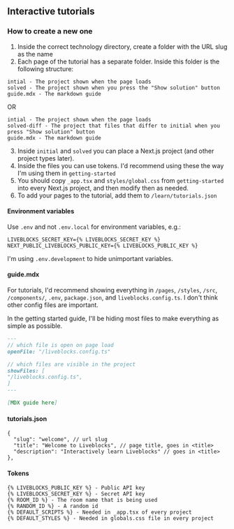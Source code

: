 ## Interactive tutorials

### How to create a new one
1. Inside the correct technology directory, create a folder with the URL slug as the name
2. Each page of the tutorial has a separate folder. Inside this folder is the following structure:
```
intial - The project shown when the page loads
solved - The project shown when you press the "Show solution" button 
guide.mdx - The markdown guide
```

OR

```
intial - The project shown when the page loads
solved-diff - The project that files that differ to initial when you press "Show solution" button 
guide.mdx - The markdown guide
```

3. Inside `initial` and `solved` you can place a Next.js project (and other project types later).
4. Inside the files you can use tokens. I'd recommend using these the way I'm using them in `getting-started`
5. You should copy `_app.tsx` and `styles/global.css` from `getting-started` into every Next.js project, and then modify then as needed.
6. To add your pages to the tutorial, add them to `/learn/tutorials.json`

#### Environment variables
Use `.env` and not `.env.local` for environment variables, e.g.:

```
LIVEBLOCKS_SECRET_KEY={% LIVEBLOCKS_SECRET_KEY %}
NEXT_PUBLIC_LIVEBLOCKS_PUBLIC_KEY={% LIVEBLOCKS_PUBLIC_KEY %}
```

I'm using `.env.development` to hide unimportant variables.

#### guide.mdx
For tutorials, I'd recommend showing everything in `/pages`, `/styles`, `/src`, `/components/`, `.env`, `package.json`, and `liveblocks.config.ts`. I don't think other config files are important.

In the getting started guide, I'll be hiding most files to make everything as simple as possible.
```md
---
// which file is open on page load
openFile: "/liveblocks.config.ts"

// which files are visible in the project
showFiles: [ 
"/liveblocks.config.ts",
]
---

[MDX guide here]
```

#### tutorials.json
```
{
  "slug": "welcome", // url slug
  "title": "Welcome to Liveblocks", // page title, goes in <title>
  "description": "Interactively learn Liveblocks" // goes in <title>
},
```

#### Tokens
```
{% LIVEBLOCKS_PUBLIC_KEY %} - Public API key
{% LIVEBLOCKS_SECRET_KEY %} - Secret API key
{% ROOM_ID %} - The room name that is being used
{% RANDOM_ID %} - A random id
{% DEFAULT_SCRIPTS %} - Needed in _app.tsx of every project
{% DEFAULT_STYLES %} - Needed in globals.css file in every project
```

